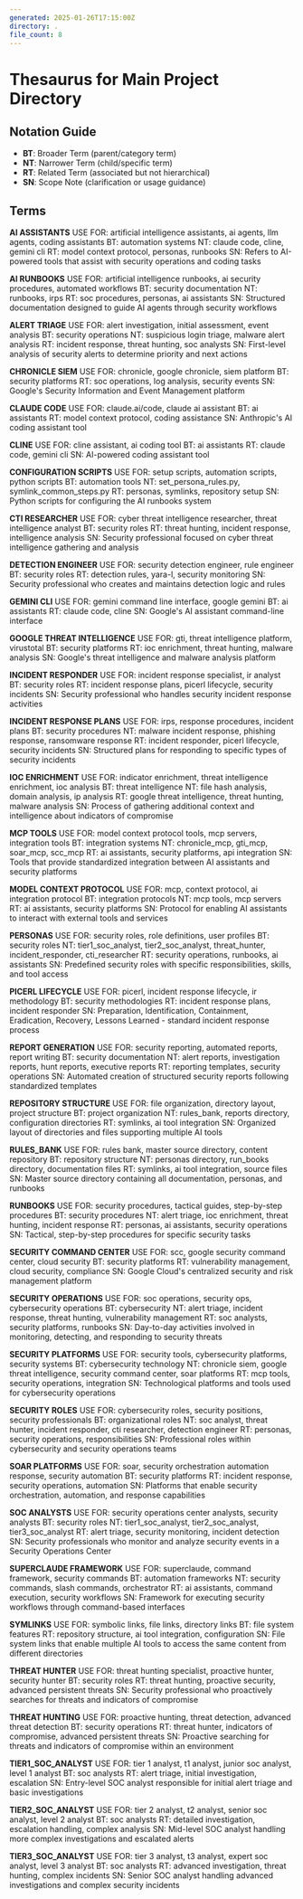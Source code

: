 ```yaml
---
generated: 2025-01-26T17:15:00Z
directory: .
file_count: 8
---
```


# Thesaurus for Main Project Directory

## Notation Guide
- **BT**: Broader Term (parent/category term)
- **NT**: Narrower Term (child/specific term)
- **RT**: Related Term (associated but not hierarchical)
- **SN**: Scope Note (clarification or usage guidance)

## Terms

**AI ASSISTANTS**
  USE FOR: artificial intelligence assistants, ai agents, llm agents, coding assistants
  BT: automation systems
  NT: claude code, cline, gemini cli
  RT: model context protocol, personas, runbooks
  SN: Refers to AI-powered tools that assist with security operations and coding tasks

**AI RUNBOOKS**
  USE FOR: artificial intelligence runbooks, ai security procedures, automated workflows
  BT: security documentation
  NT: runbooks, irps
  RT: soc procedures, personas, ai assistants
  SN: Structured documentation designed to guide AI agents through security workflows

**ALERT TRIAGE**
  USE FOR: alert investigation, initial assessment, event analysis
  BT: security operations
  NT: suspicious login triage, malware alert analysis
  RT: incident response, threat hunting, soc analysts
  SN: First-level analysis of security alerts to determine priority and next actions

**CHRONICLE SIEM**
  USE FOR: chronicle, google chronicle, siem platform
  BT: security platforms
  RT: soc operations, log analysis, security events
  SN: Google's Security Information and Event Management platform

**CLAUDE CODE**
  USE FOR: claude.ai/code, claude ai assistant
  BT: ai assistants
  RT: model context protocol, coding assistance
  SN: Anthropic's AI coding assistant tool

**CLINE**
  USE FOR: cline assistant, ai coding tool
  BT: ai assistants
  RT: claude code, gemini cli
  SN: AI-powered coding assistant tool

**CONFIGURATION SCRIPTS**
  USE FOR: setup scripts, automation scripts, python scripts
  BT: automation tools
  NT: set_persona_rules.py, symlink_common_steps.py
  RT: personas, symlinks, repository setup
  SN: Python scripts for configuring the AI runbooks system

**CTI RESEARCHER**
  USE FOR: cyber threat intelligence researcher, threat intelligence analyst
  BT: security roles
  RT: threat hunting, incident response, intelligence analysis
  SN: Security professional focused on cyber threat intelligence gathering and analysis

**DETECTION ENGINEER**
  USE FOR: security detection engineer, rule engineer
  BT: security roles
  RT: detection rules, yara-l, security monitoring
  SN: Security professional who creates and maintains detection logic and rules

**GEMINI CLI**
  USE FOR: gemini command line interface, google gemini
  BT: ai assistants
  RT: claude code, cline
  SN: Google's AI assistant command-line interface

**GOOGLE THREAT INTELLIGENCE**
  USE FOR: gti, threat intelligence platform, virustotal
  BT: security platforms
  RT: ioc enrichment, threat hunting, malware analysis
  SN: Google's threat intelligence and malware analysis platform

**INCIDENT RESPONDER**
  USE FOR: incident response specialist, ir analyst
  BT: security roles
  RT: incident response plans, picerl lifecycle, security incidents
  SN: Security professional who handles security incident response activities

**INCIDENT RESPONSE PLANS**
  USE FOR: irps, response procedures, incident plans
  BT: security procedures
  NT: malware incident response, phishing response, ransomware response
  RT: incident responder, picerl lifecycle, security incidents
  SN: Structured plans for responding to specific types of security incidents

**IOC ENRICHMENT**
  USE FOR: indicator enrichment, threat intelligence enrichment, ioc analysis
  BT: threat intelligence
  NT: file hash analysis, domain analysis, ip analysis
  RT: google threat intelligence, threat hunting, malware analysis
  SN: Process of gathering additional context and intelligence about indicators of compromise

**MCP TOOLS**
  USE FOR: model context protocol tools, mcp servers, integration tools
  BT: integration systems
  NT: chronicle_mcp, gti_mcp, soar_mcp, scc_mcp
  RT: ai assistants, security platforms, api integration
  SN: Tools that provide standardized integration between AI assistants and security platforms

**MODEL CONTEXT PROTOCOL**
  USE FOR: mcp, context protocol, ai integration protocol
  BT: integration protocols
  NT: mcp tools, mcp servers
  RT: ai assistants, security platforms
  SN: Protocol for enabling AI assistants to interact with external tools and services

**PERSONAS**
  USE FOR: security roles, role definitions, user profiles
  BT: security roles
  NT: tier1_soc_analyst, tier2_soc_analyst, threat_hunter, incident_responder, cti_researcher
  RT: security operations, runbooks, ai assistants
  SN: Predefined security roles with specific responsibilities, skills, and tool access

**PICERL LIFECYCLE**
  USE FOR: picerl, incident response lifecycle, ir methodology
  BT: security methodologies
  RT: incident response plans, incident responder
  SN: Preparation, Identification, Containment, Eradication, Recovery, Lessons Learned - standard incident response process

**REPORT GENERATION**
  USE FOR: security reporting, automated reports, report writing
  BT: security documentation
  NT: alert reports, investigation reports, hunt reports, executive reports
  RT: reporting templates, security operations
  SN: Automated creation of structured security reports following standardized templates

**REPOSITORY STRUCTURE**
  USE FOR: file organization, directory layout, project structure
  BT: project organization
  NT: rules_bank, reports directory, configuration directories
  RT: symlinks, ai tool integration
  SN: Organized layout of directories and files supporting multiple AI tools

**RULES_BANK**
  USE FOR: rules bank, master source directory, content repository
  BT: repository structure
  NT: personas directory, run_books directory, documentation files
  RT: symlinks, ai tool integration, source files
  SN: Master source directory containing all documentation, personas, and runbooks

**RUNBOOKS**
  USE FOR: security procedures, tactical guides, step-by-step procedures
  BT: security procedures
  NT: alert triage, ioc enrichment, threat hunting, incident response
  RT: personas, ai assistants, security operations
  SN: Tactical, step-by-step procedures for specific security tasks

**SECURITY COMMAND CENTER**
  USE FOR: scc, google security command center, cloud security
  BT: security platforms
  RT: vulnerability management, cloud security, compliance
  SN: Google Cloud's centralized security and risk management platform

**SECURITY OPERATIONS**
  USE FOR: soc operations, security ops, cybersecurity operations
  BT: cybersecurity
  NT: alert triage, incident response, threat hunting, vulnerability management
  RT: soc analysts, security platforms, runbooks
  SN: Day-to-day activities involved in monitoring, detecting, and responding to security threats

**SECURITY PLATFORMS**
  USE FOR: security tools, cybersecurity platforms, security systems
  BT: cybersecurity technology
  NT: chronicle siem, google threat intelligence, security command center, soar platforms
  RT: mcp tools, security operations, integration
  SN: Technological platforms and tools used for cybersecurity operations

**SECURITY ROLES**
  USE FOR: cybersecurity roles, security positions, security professionals
  BT: organizational roles
  NT: soc analyst, threat hunter, incident responder, cti researcher, detection engineer
  RT: personas, security operations, responsibilities
  SN: Professional roles within cybersecurity and security operations teams

**SOAR PLATFORMS**
  USE FOR: soar, security orchestration automation response, security automation
  BT: security platforms
  RT: incident response, security operations, automation
  SN: Platforms that enable security orchestration, automation, and response capabilities

**SOC ANALYSTS**
  USE FOR: security operations center analysts, security analysts
  BT: security roles
  NT: tier1_soc_analyst, tier2_soc_analyst, tier3_soc_analyst
  RT: alert triage, security monitoring, incident detection
  SN: Security professionals who monitor and analyze security events in a Security Operations Center

**SUPERCLAUDE FRAMEWORK**
  USE FOR: superclaude, command framework, security commands
  BT: automation frameworks
  NT: security commands, slash commands, orchestrator
  RT: ai assistants, command execution, security workflows
  SN: Framework for executing security workflows through command-based interfaces

**SYMLINKS**
  USE FOR: symbolic links, file links, directory links
  BT: file system features
  RT: repository structure, ai tool integration, configuration
  SN: File system links that enable multiple AI tools to access the same content from different directories

**THREAT HUNTER**
  USE FOR: threat hunting specialist, proactive hunter, security hunter
  BT: security roles
  RT: threat hunting, proactive security, advanced persistent threats
  SN: Security professional who proactively searches for threats and indicators of compromise

**THREAT HUNTING**
  USE FOR: proactive hunting, threat detection, advanced threat detection
  BT: security operations
  RT: threat hunter, indicators of compromise, advanced persistent threats
  SN: Proactive searching for threats and indicators of compromise within an environment

**TIER1_SOC_ANALYST**
  USE FOR: tier 1 analyst, t1 analyst, junior soc analyst, level 1 analyst
  BT: soc analysts
  RT: alert triage, initial investigation, escalation
  SN: Entry-level SOC analyst responsible for initial alert triage and basic investigations

**TIER2_SOC_ANALYST**
  USE FOR: tier 2 analyst, t2 analyst, senior soc analyst, level 2 analyst
  BT: soc analysts
  RT: detailed investigation, escalation handling, complex analysis
  SN: Mid-level SOC analyst handling more complex investigations and escalated alerts

**TIER3_SOC_ANALYST**
  USE FOR: tier 3 analyst, t3 analyst, expert soc analyst, level 3 analyst
  BT: soc analysts
  RT: advanced investigation, threat hunting, complex incidents
  SN: Senior SOC analyst handling advanced investigations and complex security incidents